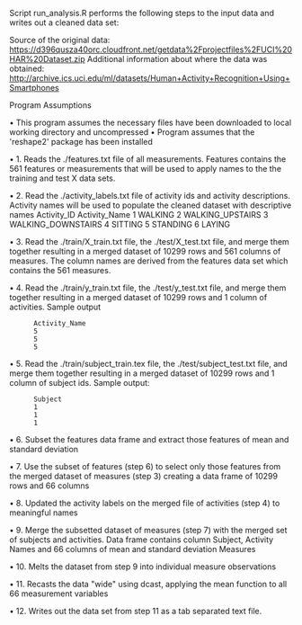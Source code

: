 Script run_analysis.R performs the following steps to the input data and writes out a cleaned data set:


Source of the original data: https://d396qusza40orc.cloudfront.net/getdata%2Fprojectfiles%2FUCI%20HAR%20Dataset.zip 
Additional information about where the data was obtained:  http://archive.ics.uci.edu/ml/datasets/Human+Activity+Recognition+Using+Smartphones 

Program Assumptions

• This program assumes the necessary files have been downloaded to local working directory and uncompressed 
• Program assumes that the 'reshape2' package has been installed



• 1.  Reads the ./features.txt file of all measurements.  Features contains the 561 features or measurements that will be used to apply names to the the training and test X data sets. 

• 2.  Read the ./activity_labels.txt file of activity ids and activity descriptions.  Activity names will be used to populate the cleaned dataset with descriptive names
          Activity_ID          Activity_Name
          1                    WALKING
          2                    WALKING_UPSTAIRS
          3                    WALKING_DOWNSTAIRS
          4                    SITTING
          5                    STANDING
          6                    LAYING

• 3.  Read the ./train/X_train.txt file, the ./test/X_test.txt file, and merge them together resulting in a merged dataset of 10299 rows and 561 columns of measures. The column names are derived from the features data set which contains the 561 measures. 

• 4.  Read the ./train/y_train.txt file, the ./test/y_test.txt file, and merge them together resulting in a merged dataset of 10299 rows and 1 column of activities.  Sample output

          Activity_Name
          5
          5
          5

• 5.  Read the ./train/subject_train.tex file, the ./test/subject_test.txt 
      file, and merge them together resulting in a merged dataset of 10299
      rows and 1 column of subject ids.  Sample output:

          Subject
          1
          1
          1

• 6.  Subset the features data frame and extract those features of mean 
      and standard deviation

• 7.  Use the subset of features (step 6) to select only those features 
      from the      merged dataset of measures (step 3) creating a data 
      frame of 10299 rows and 66 columns

• 8.  Updated the activity labels on the merged file of activities (step
      4) to meaningful names

• 9.  Merge the subsetted dataset of measures (step 7) with the merged set
      of subjects and activities.  Data frame contains column Subject,
      Activity Names and 66 columns of mean and standard deviation
      Measures

• 10. Melts the dataset from step 9 into individual measure observations 

• 11. Recasts the data "wide" using dcast, applying the mean function to 
      all 66 measurement variables

• 12. Writes out the data set from step 11 as a tab separated text file.


